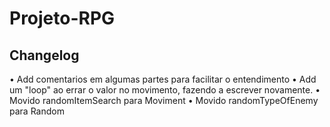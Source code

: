 # Projeto-RPG

## Changelog

• Add comentarios em algumas partes para facilitar o entendimento
• Add um "loop" ao errar o valor no movimento, fazendo a escrever novamente.
• Movido randomItemSearch para Moviment
• Movido randomTypeOfEnemy para Random
